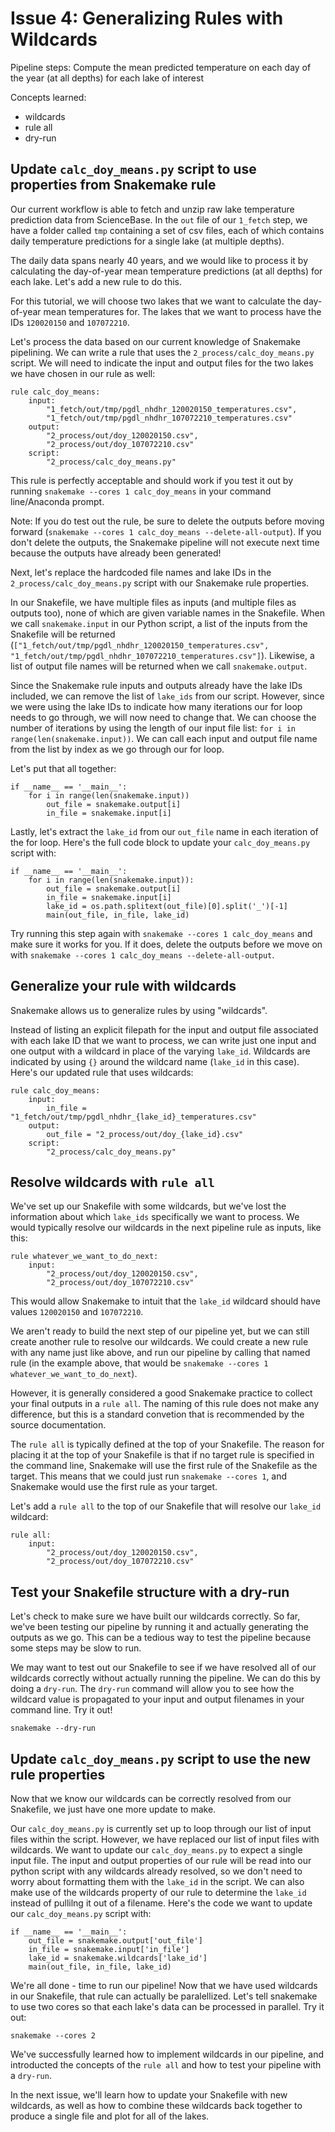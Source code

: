 # Issue 4: Generalizing Rules with Wildcards

Pipeline steps: Compute the mean predicted temperature on each day of the year (at all depths) for each lake of interest

Concepts learned:
- wildcards
- rule all
- dry-run

## Update `calc_doy_means.py` script to use properties from Snakemake rule
Our current workflow is able to fetch and unzip raw lake temperature prediction data from ScienceBase. In the `out` file of our `1_fetch` step, we have a folder called `tmp` containing a set of csv files, each of which contains daily temperature predictions for a single lake (at multiple depths).

The daily data spans nearly 40 years, and we would like to process it by calculating the day-of-year mean temperature predictions (at all depths) for each lake. Let's add a new rule to do this.

For this tutorial, we will choose two lakes that we want to calculate the day-of-year mean temperatures for. The lakes that we want to process have the IDs `120020150` and `107072210`.

Let's process the data based on our current knowledge of Snakemake pipelining. We can write a rule that uses the `2_process/calc_doy_means.py` script. We will need to indicate the input and output files for the two lakes we have chosen in our rule as well:
```
rule calc_doy_means:
    input:
        "1_fetch/out/tmp/pgdl_nhdhr_120020150_temperatures.csv",
        "1_fetch/out/tmp/pgdl_nhdhr_107072210_temperatures.csv"
    output:
        "2_process/out/doy_120020150.csv",
        "2_process/out/doy_107072210.csv"
    script:
        "2_process/calc_doy_means.py"
```

This rule is perfectly acceptable and should work if you test it out by running `snakemake --cores 1 calc_doy_means` in your command line/Anaconda prompt.

Note: If you do test out the rule, be sure to delete the outputs before moving forward (`snakemake --cores 1 calc_doy_means --delete-all-output`). If you don't delete the outputs, the Snakemake pipeline will not execute next time because the outputs have already been generated!

Next, let's replace the hardcoded file names and lake IDs in the `2_process/calc_doy_means.py` script with our Snakemake rule properties.

In our Snakefile, we have multiple files as inputs (and multiple files as outputs too), none of which are given variable names in the Snakefile. When we call `snakemake.input` in our Python script, a list of the inputs from the Snakefile will be returned (`["1_fetch/out/tmp/pgdl_nhdhr_120020150_temperatures.csv", "1_fetch/out/tmp/pgdl_nhdhr_107072210_temperatures.csv"]`). Likewise, a list of output file names will be returned when we call `snakemake.output`.

Since the Snakemake rule inputs and outputs already have the lake IDs included, we can remove the list of `lake_ids` from our script. However, since we were using the lake IDs to indicate how many iterations our for loop needs to go through, we will now need to change that. We can choose the number of iterations by using the length of our input file list: `for i in range(len(snakemake.input))`. We can call each input and output file name from the list by index as we go through our for loop.

Let's put that all together:
```
if __name__ == '__main__':
    for i in range(len(snakemake.input))
        out_file = snakemake.output[i]
        in_file = snakemake.input[i]
```

Lastly, let's extract the `lake_id` from our `out_file` name in each iteration of the for loop. Here's the full code block to update your `calc_doy_means.py` script with:
```
if __name__ == '__main__':
    for i in range(len(snakemake.input)):
        out_file = snakemake.output[i]
        in_file = snakemake.input[i]
        lake_id = os.path.splitext(out_file)[0].split('_')[-1]
        main(out_file, in_file, lake_id)
```

Try running this step again with `snakemake --cores 1 calc_doy_means` and make sure it works for you. If it does, delete the outputs before we move on with `snakemake --cores 1 calc_doy_means --delete-all-output`.

## Generalize your rule with wildcards
Snakemake allows us to generalize rules by using "wildcards".

Instead of listing an explicit filepath for the input and output file associated with each lake ID that we want to process, we can write just one input and one output with a wildcard in place of the varying `lake_id`. Wildcards are indicated by using `{}` around the wildcard name (`lake_id` in this case). Here's our updated rule that uses wildcards:
```
rule calc_doy_means:
    input:
        in_file = "1_fetch/out/tmp/pgdl_nhdhr_{lake_id}_temperatures.csv"
    output:
        out_file = "2_process/out/doy_{lake_id}.csv"
    script:
        "2_process/calc_doy_means.py"
```

## Resolve wildcards with `rule all`
We've set up our Snakefile with some wildcards, but we've lost the information about which `lake_ids` specifically we want to process. We would typically resolve our wildcards in the next pipeline rule as inputs, like this:
```
rule whatever_we_want_to_do_next:
    input:
        "2_process/out/doy_120020150.csv",
        "2_process/out/doy_107072210.csv"
```

This would allow Snakemake to intuit that the `lake_id` wildcard should have values `120020150` and `107072210`.

We aren't ready to build the next step of our pipeline yet, but we can still create another rule to resolve our wildcards. We could create a new rule with any name just like above, and run our pipeline by calling that named rule (in the example above, that would be `snakemake --cores 1 whatever_we_want_to_do_next`).

However, it is generally considered a good Snakemake practice to collect your final outputs in a `rule all`. The naming of this rule does not make any difference, but this is a standard convetion that is recommended by the source documentation.

The `rule all` is typically defined at the top of your Snakefile. The reason for placing it at the top of your Snakefile is that if no target rule is specified in the command line, Snakemake will use the first rule of the Snakefile as the target. This means that we could just run `snakemake --cores 1`, and Snakemake would use the first rule as your target. 

Let's add a `rule all` to the top of our Snakefile that will resolve our `lake_id` wildcard:
```
rule all:
    input:
        "2_process/out/doy_120020150.csv",
        "2_process/out/doy_107072210.csv"
```

## Test your Snakefile structure with a dry-run
Let's check to make sure we have built our wildcards correctly. So far, we've been testing our pipeline by running it and actually generating the outputs as we go. This can be a tedious way to test the pipeline because some steps may be slow to run.

We may want to test out our Snakefile to see if we have resolved all of our wildcards correctly without actually running the pipeline. We can do this by doing a `dry-run`. The `dry-run` command will allow you to see how the wildcard value is propagated to your input and output filenames in your command line. Try it out!
```
snakemake --dry-run 
```

## Update `calc_doy_means.py` script to use the new rule properties
Now that we know our wildcards can be correctly resolved from our Snakefile, we just have one more update to make.

Our `calc_doy_means.py` is currently set up to loop through our list of input files within the script. However, we have replaced our list of input files with wildcards. We want to update our `calc_doy_means.py` to expect a single input file. The input and output properties of our rule will be read into our python script with any wildcards already resolved, so we don't need to worry about formatting them with the `lake_id` in the script. We can also make use of the wildcards property of our rule to determine the `lake_id` instead of pullilng it out of a filename. Here's the code we want to update our `calc_doy_means.py` script with:
```
if __name__ == '__main__':
    out_file = snakemake.output['out_file']
    in_file = snakemake.input['in_file']
    lake_id = snakemake.wildcards['lake_id']
    main(out_file, in_file, lake_id)
```

We're all done - time to run our pipeline! Now that we have used wildcards in our Snakefile, that rule can actually be paralellized. Let's tell snakemake to use two cores so that each lake's data can be processed in parallel. Try it out:
```
snakemake --cores 2
```

We've successfully learned how to implement wildcards in our pipeline, and introducted the concepts of the `rule all` and how to test your pipeline with a `dry-run`.

In the next issue, we'll learn how to update your Snakefile with new wildcards, as well as how to combine these wildcards back together to produce a single file and plot for all of the lakes.